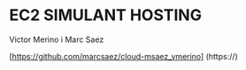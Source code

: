 # EC2 SIMULANT HOSTING
Victor Merino i Marc Saez

[https://github.com/marcsaez/cloud-msaez_vmerino] (https://)

